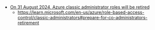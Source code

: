 - [On 31 August 2024, Azure classic administrator roles will be retired](https://azure.microsoft.com/nl-nl/updates/azure-classic-resource-providers-will-be-retired-on-31-august-2024/)
  - https://learn.microsoft.com/en-us/azure/role-based-access-control/classic-administrators#prepare-for-co-administrators-retirement
